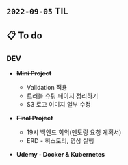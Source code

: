 ## `2022-09-05` TIL

## 📋 To do

### DEV

+ ~~**Mini Project**~~
  + Validation 적용
  + 트러블 슈팅 페이지 정리하기
  + S3 로고 이미지 일부 수정

+ ~~**Final Project**~~
  + 19시 백엔드 회의(멘토링 요청 계획서)
  + ERD - 히스토리, 영상 실행

+ **Udemy - Docker & Kubernetes**
